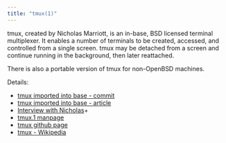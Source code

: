 ```yaml
---
title: "tmux(1)"
---
```


tmux, created by Nicholas Marriott, is an in-base, BSD licensed terminal multiplexer.
It enables a number of terminals to be created, accessed, and controlled from a 
single screen. tmux may be detached from a screen and continue running in the
background, then later reattached.

There is also a portable version of tmux for non-OpenBSD machines.

Details:

* [tmux imported into base - commit](https://marc.info/?l=openbsd-cvs&m=124389728412353&w=2)
* [tmux imported into base - article](https://undeadly.org/cgi?action=article&sid=20090707041154)
* [Interview with Nicholas](https://www.undeadly.org/cgi?action=article&sid=20090712190402)+
* [tmux.1 manpage](https://man.openbsd.org/tmux.1)
* [tmux github page](https://github.com/tmux/tmux)
* [tmux - Wikipedia](https://en.wikipedia.org/wiki/Tmux)
